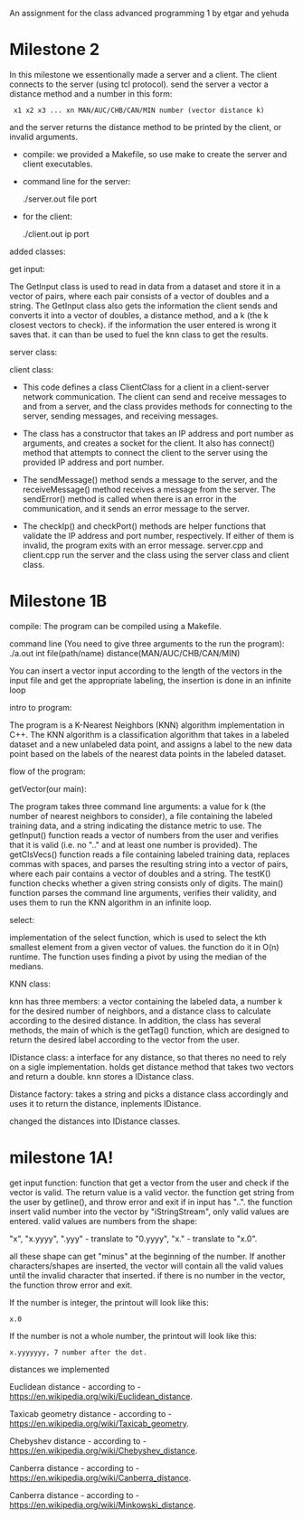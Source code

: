  An assignment for the class advanced programming 1 by etgar and yehuda

# Milestone 2

In this milestone we essentionally made a server and a client. The client connects to the server (using tcl protocol). send the server a vector a distance method and a number in this form:

     x1 x2 x3 ... xn MAN/AUC/CHB/CAN/MIN number (vector distance k)
 
and the server returns the distance method to be printed by the client, or invalid arguments.
 - compile: we provided a Makefile, so use make to create the server and client executables.
 - command line for the server:
 
     ./server.out file port
     
 - for the client:
 
     ./client.out ip port

added classes:

get input: 

The GetInput class is used to read in data from a dataset and store it in a vector of pairs, where each pair consists of a vector of doubles and a string. The GetInput class also gets the information the client sends and converts it into a vector of doubles, a distance method, and a k (the k closest vectors to check). if the information the user entered is wrong it saves that. it can than be used to fuel the knn class to get the results.

server class: 

client class:

- This code defines a class ClientClass for a client in a client-server network communication. The client can send and receive messages to and from a server, and the class provides methods for connecting to the server, sending messages, and receiving messages.

- The class has a constructor that takes an IP address and port number as arguments, and creates a socket for the client. It also has connect() method that attempts to connect the client to the server using the provided IP address and port number.

- The sendMessage() method sends a message to the server, and the receiveMessage() method receives a message from the server. The sendError() method is called when there is an error in the communication, and it sends an error message to the server.

- The checkIp() and checkPort() methods are helper functions that validate the IP address and port number, respectively. If either of them is invalid, the program exits with an error message.
server.cpp and client.cpp run the server and the class using the server class and client class.

# Milestone 1B

compile: The program can be compiled using a Makefile.

command line (You need to give three arguments to the run the program): ./a.out int file(path/name) distance(MAN/AUC/CHB/CAN/MIN)  

You can insert a vector input according to the length of the vectors in the input file and get the appropriate labeling, the insertion is done in an infinite loop


intro to program:

The program is a K-Nearest Neighbors (KNN) algorithm implementation in C++.
 The KNN algorithm is a classification algorithm that takes in a labeled dataset and a new unlabeled data point,
 and assigns a label to the new data point based on the labels of the nearest data points in the labeled dataset.

flow of the program:

getVector(our main):

The program takes three command line arguments: a value for k (the number of nearest neighbors to consider), a file containing the labeled training data, and a string indicating the distance metric to use. The getInput() function reads a vector of numbers from the user and verifies that it is valid (i.e. no ".." and at least one number is provided). The getClsVecs() function reads a file containing labeled training data, replaces commas with spaces, and parses the resulting string into a vector of pairs, where each pair contains a vector of doubles and a string. The testK() function checks whether a given string consists only of digits. The main() function parses the command line arguments, verifies their validity, and uses them to run the KNN algorithm in an infinite loop.

select:

implementation of the select function, which is used to select the kth smallest element from a given vector of values.
the function do it in O(n) runtime. The function uses finding a pivot by using the median of the medians.

KNN class:

knn has three members: a vector containing the labeled data, a number k for the desired number of neighbors, and a distance class to calculate according to the desired distance. In addition, the class has several methods, the main of which is the getTag() function, which are designed to return the desired label according to the vector from the user. 

IDistance class: a interface for any distance, so that theres no need to rely on a sigle implementation. holds get distance method that takes two vectors and return a double. knn stores a IDistance class.

Distance factory: takes a string and picks a distance class accordingly and uses it to return the distance, inplements IDistance.

changed the distances into IDistance classes.


# milestone 1A!

get input function: 
function that get a vector from the user and check if the vector is valid.
The return value is a valid vector.
the function get string from the user by getline(), and throw error and exit if in input has "..".
the function insert valid number into the vector by "iStringStream", only valid values are entered.
valid values are numbers from the shape: 

"x", "x.yyyy", ".yyy" - translate to "0.yyyy", "x." - translate to "x.0".

all these shape can get "minus" at the beginning of the number.
If another characters/shapes are inserted, the vector will contain all the valid values until the invalid character that inserted.
if there is no number in the vector, the function throw error and exit.

  If the number is integer, the printout will look like this:
  
    x.0
    
  If the number is not a whole number, the printout will look like this:
  
    x.yyyyyyy, 7 number after the dot.
    

distances  we implemented

Euclidean distance - according to - https://en.wikipedia.org/wiki/Euclidean_distance.

Taxicab geometry distance - according to - https://en.wikipedia.org/wiki/Taxicab_geometry.

Chebyshev distance - according to - https://en.wikipedia.org/wiki/Chebyshev_distance.

Canberra distance - according to - https://en.wikipedia.org/wiki/Canberra_distance.

Canberra distance - according to - https://en.wikipedia.org/wiki/Minkowski_distance.
